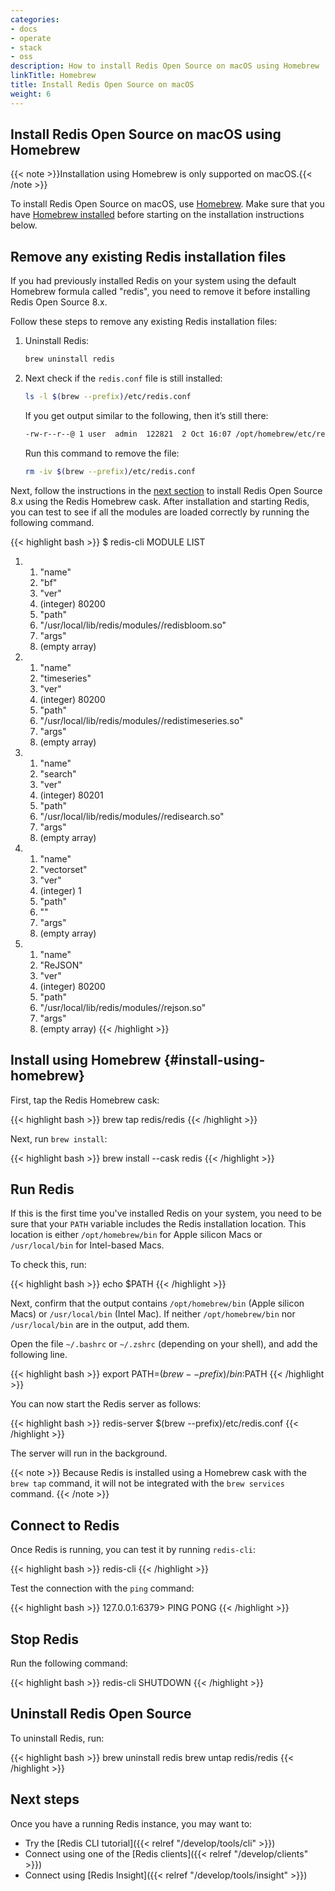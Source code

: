 ```yaml
---
categories:
- docs
- operate
- stack
- oss
description: How to install Redis Open Source on macOS using Homebrew
linkTitle: Homebrew
title: Install Redis Open Source on macOS
weight: 6
---
```


## Install Redis Open Source on macOS using Homebrew

{{< note >}}Installation using Homebrew is only supported on macOS.{{< /note >}}

To install Redis Open Source on macOS, use [Homebrew](https://brew.sh/).
Make sure that you have [Homebrew installed](https://docs.brew.sh/Installation) before starting on the installation instructions below.

## Remove any existing Redis installation files

If you had previously installed Redis on your system using the default Homebrew formula called "redis", you need to remove it before installing Redis Open Source 8.x.

Follow these steps to remove any existing Redis installation files:

1. Uninstall Redis:
    ```bash
    brew uninstall redis
    ```
1. Next check if the `redis.conf` file is still installed:
    ```bash
    ls -l $(brew --prefix)/etc/redis.conf
    ```

    If you get output similar to the following, then it’s still there:

    ```bash
    -rw-r--r--@ 1 user  admin  122821  2 Oct 16:07 /opt/homebrew/etc/redis.conf
    ```

    Run this command to remove the file:

    ```bash
    rm -iv $(brew --prefix)/etc/redis.conf
    ```

Next, follow the instructions in the [next section](#install-using-homebrew) to install Redis Open Source 8.x using the Redis Homebrew cask. After installation and starting Redis, you can test to see if all the modules are loaded correctly by running the following command.

{{< highlight bash  >}}
$ redis-cli MODULE LIST
1) 1) "name"
   2) "bf"
   3) "ver"
   4) (integer) 80200
   5) "path"
   6) "/usr/local/lib/redis/modules//redisbloom.so"
   7) "args"
   8) (empty array)
2) 1) "name"
   2) "timeseries"
   3) "ver"
   4) (integer) 80200
   5) "path"
   6) "/usr/local/lib/redis/modules//redistimeseries.so"
   7) "args"
   8) (empty array)
3) 1) "name"
   2) "search"
   3) "ver"
   4) (integer) 80201
   5) "path"
   6) "/usr/local/lib/redis/modules//redisearch.so"
   7) "args"
   8) (empty array)
4) 1) "name"
   2) "vectorset"
   3) "ver"
   4) (integer) 1
   5) "path"
   6) ""
   7) "args"
   8) (empty array)
5) 1) "name"
   2) "ReJSON"
   3) "ver"
   4) (integer) 80200
   5) "path"
   6) "/usr/local/lib/redis/modules//rejson.so"
   7) "args"
   8) (empty array)
{{< /highlight >}}

## Install using Homebrew {#install-using-homebrew}

First, tap the Redis Homebrew cask:

{{< highlight bash >}}
brew tap redis/redis
{{< /highlight >}}

Next, run `brew install`:

{{< highlight bash >}}
brew install --cask redis
{{< /highlight >}}

## Run Redis

If this is the first time you've installed Redis on your system, you need to be sure that your `PATH` variable includes the Redis installation location. This location is either `/opt/homebrew/bin` for Apple silicon Macs or `/usr/local/bin` for Intel-based Macs.

To check this, run:

{{< highlight bash >}}
echo $PATH
{{< /highlight >}}

Next, confirm that the output contains `/opt/homebrew/bin` (Apple silicon Macs) or `/usr/local/bin` (Intel Mac). If neither `/opt/homebrew/bin` nor `/usr/local/bin` are in the output, add them.

Open the file `~/.bashrc` or `~/.zshrc` (depending on your shell), and add the following line.

{{< highlight bash >}}
export PATH=$(brew --prefix)/bin:$PATH
{{< /highlight >}}

You can now start the Redis server as follows:

{{< highlight bash >}}
redis-server $(brew --prefix)/etc/redis.conf
{{< /highlight >}}

The server will run in the background.

{{< note >}}
Because Redis is installed using a Homebrew cask with the `brew tap` command, it will not be integrated with the `brew services` command.
{{< /note >}}

## Connect to Redis

Once Redis is running, you can test it by running `redis-cli`:

{{< highlight bash  >}}
redis-cli
{{< /highlight >}}

Test the connection with the `ping` command:

{{< highlight bash  >}}
127.0.0.1:6379> PING
PONG
{{< /highlight >}}

## Stop Redis

Run the following command:

{{< highlight bash  >}}
redis-cli SHUTDOWN
{{< /highlight >}}

## Uninstall Redis Open Source

To uninstall Redis, run:

{{< highlight bash >}}
brew uninstall redis
brew untap redis/redis
{{< /highlight >}}

## Next steps

Once you have a running Redis instance, you may want to:

* Try the [Redis CLI tutorial]({{< relref "/develop/tools/cli" >}})
* Connect using one of the [Redis clients]({{< relref "/develop/clients" >}})
* Connect using [Redis Insight]({{< relref "/develop/tools/insight" >}})
